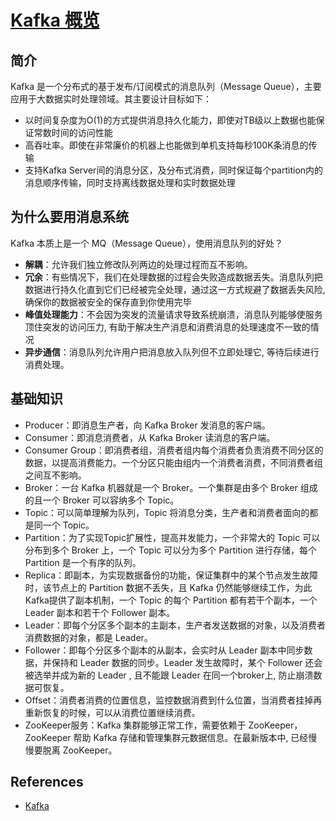 # [Kafka 概览](https://github.com/Winniekun/article/issues/10)

## 简介
 Kafka 是一个分布式的基于发布/订阅模式的消息队列（Message Queue），主要应用于大数据实时处理领域。其主要设计目标如下：
- 以时间复杂度为O(1)的方式提供消息持久化能力，即使对TB级以上数据也能保证常数时间的访问性能
- 高吞吐率。即使在非常廉价的机器上也能做到单机支持每秒100K条消息的传输
- 支持Kafka Server间的消息分区，及分布式消费，同时保证每个partition内的消息顺序传输，同时支持离线数据处理和实时数据处理

## 为什么要用消息系统
Kafka 本质上是一个 MQ（Message Queue），使用消息队列的好处？
- **解耦**：允许我们独立修改队列两边的处理过程而互不影响。
- **冗余**：有些情况下，我们在处理数据的过程会失败造成数据丢失。消息队列把数据进行持久化直到它们已经被完全处理，通过这一方式规避了数据丢失风险, 确保你的数据被安全的保存直到你使用完毕
- **峰值处理能力**：不会因为突发的流量请求导致系统崩溃，消息队列能够使服务顶住突发的访问压力, 有助于解决生产消息和消费消息的处理速度不一致的情况
- **异步通信**：消息队列允许用户把消息放入队列但不立即处理它, 等待后续进行消费处理。

## 基础知识
- Producer：即消息生产者，向 Kafka Broker 发消息的客户端。
- Consumer：即消息消费者，从 Kafka Broker 读消息的客户端。
- Consumer Group：即消费者组，消费者组内每个消费者负责消费不同分区的数据，以提高消费能力。一个分区只能由组内一个消费者消费，不同消费者组之间互不影响。
- Broker：一台 Kafka 机器就是一个 Broker。一个集群是由多个 Broker 组成的且一个 Broker 可以容纳多个 Topic。
- Topic：可以简单理解为队列，Topic 将消息分类，生产者和消费者面向的都是同一个 Topic。
- Partition：为了实现Topic扩展性，提高并发能力，一个非常大的 Topic 可以分布到多个 Broker 上，一个 Topic 可以分为多个 Partition 进行存储，每个 Partition 是一个有序的队列。
- Replica：即副本，为实现数据备份的功能，保证集群中的某个节点发生故障时，该节点上的 Partition 数据不丢失，且 Kafka 仍然能够继续工作，为此Kafka提供了副本机制，一个 Topic 的每个 Partition 都有若干个副本，一个 Leader 副本和若干个 Follower 副本。
- Leader：即每个分区多个副本的主副本，生产者发送数据的对象，以及消费者消费数据的对象，都是 Leader。
- Follower：即每个分区多个副本的从副本，会实时从 Leader 副本中同步数据，并保持和 Leader 数据的同步。Leader 发生故障时，某个 Follower 还会被选举并成为新的 Leader , 且不能跟 Leader 在同一个broker上, 防止崩溃数据可恢复。
- Offset：消费者消费的位置信息，监控数据消费到什么位置，当消费者挂掉再重新恢复的时候，可以从消费位置继续消费。
- ZooKeeper服务：Kafka 集群能够正常工作，需要依赖于 ZooKeeper，ZooKeeper 帮助 Kafka 存储和管理集群元数据信息。在最新版本中, 已经慢慢要脱离 ZooKeeper。


## References
- [Kafka](https://zh.wikipedia.org/zh-hans/Kafka#:~:text=Kafka%E6%98%AF%E7%94%B1Apache%E8%BD%AF%E4%BB%B6,%E5%BC%8F%E6%95%B0%E6%8D%AE%E9%9D%9E%E5%B8%B8%E6%9C%89%E4%BB%B7%E5%80%BC%E3%80%82)